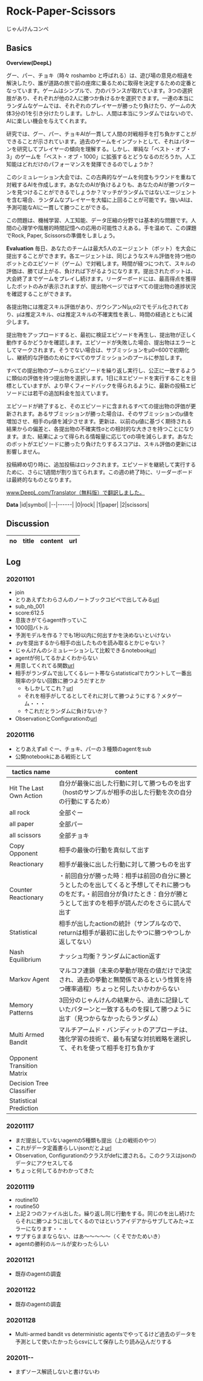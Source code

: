 # Rock-Paper-Scissors

じゃんけんコンペ

## Basics
**Overview(DeepL)**

グー、パー、チョキ（時々 roshambo と呼ばれる）は、遊び場の意見の相違を解決したり、誰が道路の旅で前の座席に乗るために取得を決定するための定番となっています。ゲームはシンプルで、力のバランスが取れています。3つの選択肢があり、それぞれが他の2人に勝つか負けるかを選択できます。一連の本当にランダムなゲームでは、それぞれのプレイヤーが勝ったり負けたり、ゲームの大体3分の1を引き分けたりします。しかし、人間は本当にランダムではないので、AIに楽しい機会を与えてくれます。

研究では、グー、パー、チョキAIが一貫して人間の対戦相手を打ち負かすことができることが示されています。過去のゲームをインプットとして、それはパターンを研究してプレイヤーの傾向を理解する。しかし、単純な「ベスト・オブ・3」のゲームを「ベスト・オブ・1000」に拡張するとどうなるのだろうか。人工知能はどれだけのパフォーマンスを発揮できるのでしょうか？

このシミュレーション大会では、この古典的なゲームを何度もラウンドを重ねて対戦するAIを作成します。あなたのAIが負けるよりも、あなたのAIが勝つパターンを見つけることができるでしょうか？マッチがランダムではないエージェントを含む場合、ランダムなプレイヤーを大幅に上回ることが可能です。強いAIは、予測可能なAIに一貫して勝つことができる。

この問題は、機械学習、人工知能、データ圧縮の分野では基本的な問題です。人間の心理学や階層的時間記憶への応用の可能性さえある。手を温めて、この課題でRock, Paper, Scissorsの準備をしましょう。

**Evaluation**
毎日、あなたのチームは最大5人のエージェント（ボット）を大会に提出することができます。各エージェントは、同じようなスキル評価を持つ他のボットとのエピソード（ゲーム）で対戦します。時間が経つにつれて、スキルの評価は、勝てば上がる、負ければ下がるようになります。提出されたボットは、大会終了までゲームをプレイし続けます。リーダーボードには、最高得点を獲得したボットのみが表示されますが、提出物ページではすべての提出物の進捗状況を確認することができます。

各提出物には推定スキル評価があり、ガウシアンN(μ,σ2)でモデル化されており、μは推定スキル、σは推定スキルの不確実性を表し、時間の経過とともに減少します。

提出物をアップロードすると、最初に検証エピソードを再生し、提出物が正しく動作するかどうかを確認します。エピソードが失敗した場合、提出物はエラーとしてマークされます。そうでない場合は、サブミッションをμ0=600で初期化し、継続的な評価のためにすべてのサブミッションのプールに参加します。

すべての提出物のプールからエピソードを繰り返し実行し、公正に一致するように類似の評価を持つ提出物を選択します。1日に8エピソードを実行することを目標としていますが、より早くフィードバックを得られるように、最新の投稿エピソードには若干の追加料金を加えています。

エピソードが終了すると、そのエピソードに含まれるすべての提出物の評価が更新されます。あるサブミッションが勝った場合は、そのサブミッションのμ値を増加させ、相手のμ値を減少させます。更新は、以前のμ値に基づく期待される結果からの偏差と、各提出物の不確実性σとの相対的な大きさを持つことになります。また、結果によって得られる情報量に応じてσの項を減らします。あなたのボットがエピソードに勝ったり負けたりするスコアは、スキル評価の更新には影響しません。

投稿締め切り時に、追加投稿はロックされます。エピソードを継続して実行するために、さらに1週間が割り当てられます。この週の終了時に、リーダーボードは最終的なものとなります。

www.DeepL.com/Translator（無料版）で翻訳しました。

**Data**
|id|symbol|
|--|------|
|0|rock|
|1|paper|
|2|scissors|

## Discussion
|no|title|content|url|
|--|--|--|--|

## Log
### 20201101
 - join
 - とりあえずたわらさんのノートブックコピペで出してみる[url](https://www.kaggle.com/ttahara/rps-simple-baseline)
 - sub_nb_001
  - score:612.5
 - 息抜きがてらagent作っていこ
 - 1000回バトル
  - 予測モデルを作る？でも1秒以内に何出すかを決めないといけない
   - .pyを提出するから相手の出したものを読み取るとかじゃない？
 - じゃんけんのシミュレーションして比較できるnotebook[url](https://www.kaggle.com/ihelon/rock-paper-scissors-agents-comparison)
  - agentが何してるかよくわからない
 - 用意してくれてる関数[url](https://github.com/Kaggle/kaggle-environments/blob/master/kaggle_environments/envs/rps/agents.py)
  - 相手がランダムで出してくるレート帯ならstatisticalでカウントして一番出現率の少ない回数に勝つようだすとか
    - もしかしてこれ？[url](https://www.kaggle.com/alexandersamarin/decision-tree-classifier?scriptVersionId=46574034)
    - それを相手がしてるとしてそれに対して勝つようにする？メタゲーム・・・
     - ↑これだとランダムに負けないか？
 - ObservationとConfigurationの[url](https://github.com/Kaggle/kaggle-environments/blob/master/kaggle_environments/envs/rps/helpers.py)


### 20201116
 - とりあえずall ぐー、チョキ、パーの３種類のagentをsub
 - 公開notebookにある戦術として
 
|tactics name|content|
|------------|-------|
|Hit The Last Own Action|自分が最後に出した行動に対して勝つものを出す（hostのサンプルが相手の出した行動を次の自分の行動にするため）|
|all rock|全部ぐー|
|all paper|全部パー|
|all scissors|全部チョキ|
|Copy Opponent|相手の最後の行動を真似して出す|
|Reactionary|相手が最後に出した行動に対して勝つものを出す|
|Counter Reactionary|・前回自分が勝った時：相手は前回の自分に勝とうとしたのを出してくると予想してそれに勝つものをだす。・前回自分が負けたとき：自分が勝とうとして出すのを相手が読んだのをさらに読んで出す|
|Statistical|相手が出したactionの統計（サンプルなので、returnは相手が最初に出したやつに勝つやつしか返してない）|
|Nash Equilibrium|ナッシュ均衡？ランダムにaction返す|
|Markov Agent|マルコフ連鎖（未来の挙動が現在の値だけで決定され、過去の挙動と無関係であるという性質を持つ確率過程）ちょっと何したいかわからない|
|Memory Patterns|3回分のじゃんけんの結果から、過去に記録していたパターンと一致するものを探して勝つように出す（見つからなかったらランダム）|
|Multi Armed Bandit|マルチアームド・バンディットのアプローチは、強化学習の技術で、最も有望な対抗戦略を選択して、それを使って相手を打ち負かす|
|Opponent Transition Matrix||
|Decision Tree Classifier||
|Statistical Prediction||
 
### 20201117
 - まだ提出していないagentの5種類も提出（上の戦術のやつ）
 - これがデータ定義書らしいjsonだとよ[url](https://github.com/Kaggle/kaggle-environments/blob/master/kaggle_environments/envs/rps/rps.json)
 - Observation, Configurationのクラスがdefに渡される。このクラスはjsonのデータにアクセスしてる
 - ちょっと何してるかわかってきた
 
### 20201119
 - routine10
 - routine50
  - 上記２つのファイル出した。繰り返し同じ行動をする。同じのを出し続けたらそれに勝つように出してくるのではというアイデアからサブしてみた→エラーになります・・・
  - サブすらままならない、はあ～～～～～（くそでかためいき）
 - agentの勝利のルールが変わったらしい
 
### 20201121
 - 既存のagentの調査

### 20201122
 - 既存のagentの調査
 
### 20201128
 - Multi-armed bandit vs deterministic agentsでやってるけど過去のデータを予測として使いたかったらcsvにして保存したり読み込んだりする
 
### 202011--
 - まずソース解読しないと書けないわ
 
